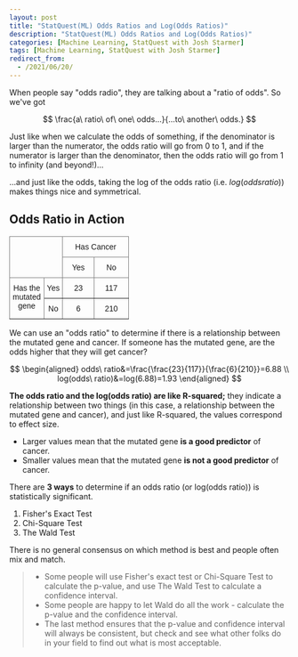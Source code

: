 ```yaml
---
layout: post
title: "StatQuest(ML) Odds Ratios and Log(Odds Ratios)"
description: "StatQuest(ML) Odds Ratios and Log(Odds Ratios)"
categories: [Machine Learning, StatQuest with Josh Starmer]
tags: [Machine Learning, StatQuest with Josh Starmer]
redirect_from:  
  - /2021/06/20/
---
```


<head>
    <script src="https://cdn.mathjax.org/mathjax/latest/MathJax.js?config=TeX-AMS-MML_HTMLorMML" type="text/javascript"></script>
    <script type="text/x-mathjax-config">
        MathJax.Hub.Config({
            tex2jax: {
            skipTags: ['script', 'noscript', 'style', 'textarea', 'pre'],
            inlineMath: [['$','$']]
            }
        });
    </script>
</head>

When people say "odds radio", they are talking about a "ratio of odds". So we've got

$$
\frac{a\ ratio\ of\ one\ odds...}{...to\ another\ odds.}
$$

Just like when we calculate the odds of something, if the denominator is larger than the numerator, the odds ratio will go from 0 to 1, and if the numerator is larger than the denominator, then the odds ratio will go from 1 to infinity (and beyond!)...

...and just like the odds, taking the log of the odds ratio (i.e. $log(odds ratio)$) makes things nice and symmetrical.

## Odds Ratio in Action

<style type="text/css">
.tg  {border-collapse:collapse;border-spacing:0;}
.tg td{border-color:black;border-style:solid;border-width:1px;font-family:Arial, sans-serif;font-size:14px;
  overflow:hidden;padding:10px 5px;word-break:normal;}
.tg th{border-color:black;border-style:solid;border-width:1px;font-family:Arial, sans-serif;font-size:14px;
  font-weight:normal;overflow:hidden;padding:10px 5px;word-break:normal;}
.tg .tg-c3ow{border-color:inherit;text-align:center;vertical-align:top}
</style>
<table class="tg" style="undefined;table-layout: fixed; width: 215px">
<colgroup>
<col style="width: 60px">
<col style="width: 33px">
<col style="width: 58px">
<col style="width: 64px">
</colgroup>
<thead>
  <tr>
    <th class="tg-c3ow" colspan="2" rowspan="2"></th>
    <th class="tg-c3ow" colspan="2">Has Cancer</th>
  </tr>
  <tr>
    <td class="tg-c3ow">Yes</td>
    <td class="tg-c3ow">No</td>
  </tr>
</thead>
<tbody>
  <tr>
    <td class="tg-c3ow" rowspan="2">Has the mutated gene</td>
    <td class="tg-c3ow">Yes</td>
    <td class="tg-c3ow">23</td>
    <td class="tg-c3ow">117</td>
  </tr>
  <tr>
    <td class="tg-c3ow">No</td>
    <td class="tg-c3ow">6</td>
    <td class="tg-c3ow">210</td>
  </tr>
</tbody>
</table>

We can use an "odds ratio" to determine if there is a relationship between the mutated gene and cancer. If someone has the mutated gene, are the odds higher that they will get cancer?

$$
\begin{aligned}
odds\ ratio&=\frac{\frac{23}{117}}{\frac{6}{210}}=6.88 \\
log(odds\ ratio)&=log(6.88)=1.93
\end{aligned}
$$

**The odds ratio and the log(odds ratio) are like R-squared;** they indicate a relationship between two things (in this case, a relationship between the mutated gene and cancer), and just like R-squared, the values correspond to effect size.

- Larger values mean that the mutated gene **is a good predictor** of cancer.
- Smaller values mean that the mutated gene **is not a good predictor** of cancer.

There are **3 ways** to determine if an odds ratio (or log(odds ratio)) is statistically significant.

1. Fisher's Exact Test
2. Chi-Square Test
3. The Wald Test

There is no general consensus on which method is best and people often mix and match.

> - Some people will use Fisher's exact test or Chi-Square Test to calculate the p-value, and use The Wald Test to calculate a confidence interval.
> - Some people are happy to let Wald do all the work - calculate the p-value and the confidence interval.
> - The last method ensures that the p-value and confidence interval will always be consistent, but check and see what other folks do in your field to find out what is most acceptable. 
